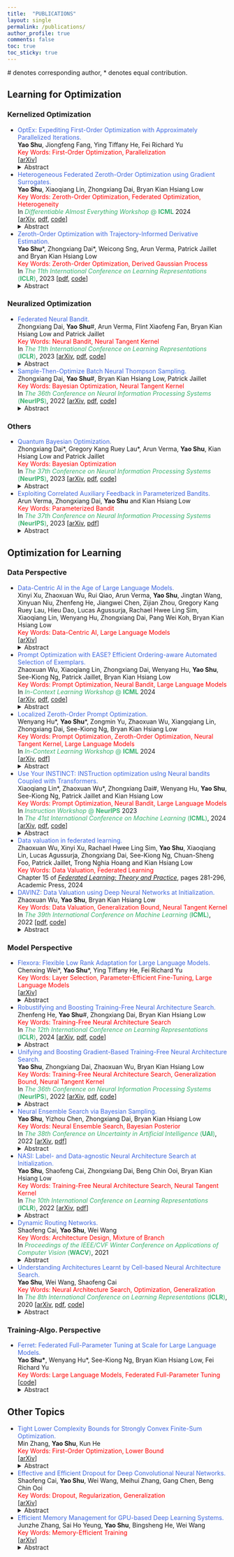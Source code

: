 ```yaml
---
title:  "PUBLICATIONS"
layout: single
permalink: /publications/
author_profile: true
comments: false
toc: true
toc_sticky: true
---
```


<!-- ## Accepted Papers -->
\# denotes corresponding author, * denotes equal contribution. 

## Learning for Optimization
### Kernelized Optimization
- <span style="color: royalblue">OptEx: Expediting First-Order Optimization with Approximately Parallelized Iterations.</span>  
    **Yao Shu**, Jiongfeng Fang, Ying Tiffany He, Fei Richard Yu  
    <span style="color: Red">Key Words: First-Order Optimization, Parallelization</span>    
    [[arXiv](https://arxiv.org/abs/2402.11427)]  
    <details>
        <summary>Abstract</summary>
        First-order optimization (FOO) algorithms are pivotal in numerous computational domains such as machine learning and signal denoising. However, their application to complex tasks like neural network training often entails significant inefficiencies due to the need for many sequential iterations for convergence. In response, we introduce first-order optimization expedited with approximately parallelized iterations (OptEx), the first framework that enhances the efficiency of FOO by leveraging parallel computing to mitigate its iterative bottleneck. OptEx employs kernelized gradient estimation to make use of gradient history for future gradient prediction, enabling parallelization of iterations -- a strategy once considered impractical because of the inherent iterative dependency in FOO. We provide theoretical guarantees for the reliability of our kernelized gradient estimation and the iteration complexity of SGD-based OptEx, confirming that estimation errors diminish to zero as historical gradients accumulate and that SGD-based OptEx enjoys an effective acceleration rate of $\Theta(\sqrt{N})$ over standard SGD given parallelism of N. We also use extensive empirical studies, including synthetic functions, reinforcement learning tasks, and neural network training across various datasets, to underscore the substantial efficiency improvements achieved by OptEx.
    </details>  
- <span style="color: royalblue">Heterogeneous Federated Zeroth-Order Optimization using Gradient Surrogates.</span>  
    **Yao Shu**, Xiaoqiang Lin, Zhongxiang Dai, Bryan Kian Hsiang Low  
    <span style="color: Red">Key Words: Zeroth-Order Optimization, Federated Optimization, Heterogeneity</span>  
    In <span style="color: MediumSeaGreen">*Differentiable Almost Everything Workshop* @ **ICML**</span> 2024  
    [[arXiv](https://arxiv.org/abs/2308.04077), [pdf](https://openreview.net/pdf?id=8E2YX0vf05), [code](https://github.com/shuyao95/FZooS)]  
    <details>
        <summary>Abstract</summary>
        Federated optimization, an emerging paradigm that finds wide applications, e.g., federated learning, enables multiple clients (e.g., edge devices) to collaboratively optimize a global function by sharing their local gradients. However, the gradient information is not available in many applications, giving rise to the paradigm of federated zeroth-order optimization (ZOO). Existing federated ZOO algorithms typically suffer from the limitations of query and communication round inefficiency, which can be attributed to (a) their reliance on a substantial number of function queries for gradient estimation and (b) the significant disparity between their realized local updates and the intended global updates caused by client heterogeneity. To this end, we (a) introduce trajectory-informed gradient surrogates which are capable of using the history of function queries during optimization for accurate and query-efficient gradient estimation, and (b) develop the technique of adaptive gradient correction using these surrogates to mitigate the aforementioned disparity. With these, we propose the federated zeroth-order optimization using gradient surrogates (FZooS) algorithm for query- and communication round-efficient heterogeneous federated ZOO, which is supported by our theoretical analyses and extensive experiments.
    </details>  
- <span style="color: royalblue">Zeroth-Order Optimization with Trajectory-Informed Derivative Estimation.</span>  
    **Yao Shu**\*, Zhongxiang Dai\*, Weicong Sng, Arun Verma, Patrick Jaillet and Bryan Kian Hsiang Low  
    <span style="color: Red">Key Words: Zeroth-Order Optimization, Derived Gaussian Process</span>  
    In <span style="color: MediumSeaGreen">*The 11th International Conference on Learning Representations* (**ICLR**)</span>, 2023  
    <!-- Acceptance rate: 31.8%  -->
    [[pdf](https://openreview.net/pdf?id=n1bLgxHW6jW), [code](https://github.com/shuyao95/ZoRD)]  
    <details>
        <summary>Abstract</summary>
        Zeroth-order (ZO) optimization, in which the derivative is unavailable, has recently succeeded in many important machine learning applications. Existing algorithms rely on finite difference (FD) methods for derivative estimation and gradient descent (GD)-based approaches for optimization. However, these algorithms suffer from query inefficiency because additional function queries are required for derivative estimation in their every GD update, which typically hinders their deployment in applications where every function query is expensive. To this end, we propose a trajectory-informed derivative estimation method which only uses the optimization trajectory (i.e., the history of function queries during optimization) and hence eliminates the need for additional function queries to estimate a derivative. Moreover, based on our derivative estimation, we propose the technique of dynamic virtual updates, which allows us to reliably perform multiple steps of GD updates without reapplying derivative estimation. Based on these two contributions, we introduce the zeroth-order optimization with trajectory-informed derivative estimation (ZoRD) algorithm for query-efficient ZO optimization. We theoretically demonstrate that our trajectory-informed derivative estimation and our ZoRD algorithm improve over existing approaches, which is then supported by our real-world experiments such as black-box adversarial attack, non-differentiable metric optimization and derivative-free reinforcement learning.
    </details>  

### Neuralized Optimization
- <span style="color: royalblue">Federated Neural Bandit.</span>  
    Zhongxiang Dai, **Yao Shu**#, Arun Verma, Flint Xiaofeng Fan, Bryan Kian Hsiang Low and Patrick Jaillet  
    <span style="color: Red">Key Words: Neural Bandit, Neural Tangent Kernel</span>  
    In <span style="color: MediumSeaGreen">*The 11th International Conference on Learning Representations* (**ICLR**)</span>, 2023  
    <!-- Acceptance rate: 31.8%  -->
    [[arXiv](https://arxiv.org/abs/2205.14309), [pdf](https://openreview.net/pdf?id=38m4h8HcNRL), [code](https://github.com/daizhongxiang/Federated-Neural-Bandits)]  
    <details>
        <summary>Abstract</summary>
        Recent works on neural contextual bandits have achieved compelling performances due to their ability to leverage the strong representation power of neural networks (NNs) for reward prediction. Many applications of contextual bandits involve multiple agents who collaborate without sharing raw observations, thus giving rise to the setting of federated contextual bandits. Existing works on federated contextual bandits rely on linear or kernelized bandits, which may fall short when modeling complex real-world reward functions. So, this paper introduces the federated neural-upper confidence bound (FN-UCB) algorithm. To better exploit the federated setting, FN-UCB adopts a weighted combination of two UCBs: UCB^a allows every agent to additionally use the observations from the other agents to accelerate exploration (without sharing raw observations), while UCB^b uses an NN with aggregated parameters for reward prediction in a similar way to federated averaging for supervised learning. Notably, the weight between the two UCBs required by our theoretical analysis is amenable to an interesting interpretation, which emphasizes UCB^a initially for accelerated exploration and relies more on UCB^b later after enough observations have been collected to train the NNs for accurate reward prediction (i.e., reliable exploitation). We prove sub-linear upper bounds on both the cumulative regret and the number of communication rounds of FN-UCB, and empirically demonstrate its competitive performance.
    </details>  
- <span style="color: royalblue">Sample-Then-Optimize Batch Neural Thompson Sampling.</span>  
    Zhongxiang Dai, **Yao Shu**#, Bryan Kian Hsiang Low, Patrick Jaillet  
    <span style="color: Red">Key Words: Bayesian Optimization, Neural Tangent Kernel</span>  
    In <span style="color: MediumSeaGreen">*The 36th Conference on Neural Information Processing Systems* (**NeurIPS**)</span>, 2022  
    <!-- Acceptance rate: 25.6%  -->
    [[arXiv](https://arxiv.org/abs/2210.06850), [pdf](https://arxiv.org/pdf/2210.06850.pdf), [code](https://github.com/daizhongxiang/sto-bnts)]  
    <details>
        <summary>Abstract</summary>
        Bayesian optimization (BO), which uses a Gaussian process (GP) as a surrogate to model its objective function, is popular for black-box optimization. However, due to the limitations of GPs, BO underperforms in some problems such as those with categorical, high-dimensional or image inputs. To this end, recent works have used the highly expressive neural networks (NNs) as the surrogate model and derived theoretical guarantees using the theory of neural tangent kernel (NTK). However, these works suffer from the limitations of the requirement to invert an extremely large parameter matrix and the restriction to the sequential (rather than batch) setting. To overcome these limitations, we introduce two algorithms based on the Thompson sampling (TS) policy named Sample-Then-Optimize Batch Neural TS (STO-BNTS) and STO-BNTS-Linear. To choose an input query, we only need to train an NN (resp. a linear model) and then choose the query by maximizing the trained NN (resp. linear model), which is equivalently sampled from the GP posterior with the NTK as the kernel function. As a result, our algorithms sidestep the need to invert the large parameter matrix yet still preserve the validity of the TS policy. Next, we derive regret upper bounds for our algorithms with batch evaluations, and use insights from batch BO and NTK to show that they are asymptotically no-regret under certain conditions. Finally, we verify their empirical effectiveness using practical AutoML and reinforcement learning experiments. 
    </details>  

### Others
- <span style="color: royalblue">Quantum Bayesian Optimization.</span>  
    Zhongxiang Dai\*, Gregory Kang Ruey Lau\*, Arun Verma, **Yao Shu**, Kian Hsiang Low and Patrick Jaillet  
    <span style="color: Red">Key Words: Bayesian Optimization</span>  
    In <span style="color: MediumSeaGreen">*The 37th Conference on Neural Information Processing Systems* (**NeurIPS**)</span>, 2023  
    <!-- Acceptance rate: 26.1%  -->
    [[arXiv](https://arxiv.org/abs/2310.05373), [pdf](https://openreview.net/pdf?id=Y44NurSDjq), [code](https://github.com/daizhongxiang/Quantum_Bayesian_Optimization)]  
    <details>
        <summary>Abstract</summary>
        Kernelized bandits, also known as Bayesian optimization (BO), has been a prevalent method for optimizing complicated black-box reward functions. Various BO algorithms have been theoretically shown to enjoy upper bounds on their cumulative regret which are sub-linear in the number $T$ of iterations, and a regret lower bound of $\Omega(\sqrt{T})$ has been derived which represents the unavoidable regrets for any classical BO algorithm. Recent works on quantum bandits have shown that with the aid of quantum computing, it is possible to achieve tighter regret upper bounds better than their corresponding classical lower bounds. However, these works are restricted to either multi-armed or linear bandits, and are hence not able to solve sophisticated real-world problems with non-linear reward functions. To this end, we introduce the quantum-Gaussian process-upper confidence bound (Q-GP-UCB) algorithm. To the best of our knowledge, our Q-GP-UCB is the first BO algorithm able to achieve a regret upper bound of $O(\text{ploy}\log T)$, which is significantly smaller than its regret lower bound of $\Omega(\sqrt{T})$ in the classical setting. Moreover, thanks to our novel analysis of the confidence ellipsoid, our Q-GP-UCB with the linear kernel achieves a smaller regret than the quantum linear UCB algorithm from the previous work. We use simulations to verify that the theoretical quantum speedup achieved by our Q-GP-UCB is also potentially relevant in practice.
    </details> 
- <span style="color: royalblue">Exploiting Correlated Auxiliary Feedback in Parameterized Bandits.</span>  
    Arun Verma, Zhongxiang Dai, **Yao Shu** and Kian Hsiang Low  
    <span style="color: Red">Key Words: Parameterized Bandit</span>  
    In <span style="color: MediumSeaGreen">*The 37th Conference on Neural Information Processing Systems* (**NeurIPS**)</span>, 2023  
    <!-- Acceptance rate: 26.1%  -->
    [[arXiv](https://arxiv.org/abs/2311.02715), [pdf](https://openreview.net/pdf?id=vM5VnNQ4n7)]  
    <details>
        <summary>Abstract</summary>
        We study a novel variant of the parameterized bandits problem in which the learner can observe auxiliary feedback that is correlated with the observed reward. The auxiliary feedback is readily available in many real-life applications, e.g., an online platform that wants to recommend the best-rated services to its users can observe the user's rating of service (rewards) and collect additional information like service delivery time (auxiliary feedback). We first develop a method that exploits auxiliary feedback to build a reward estimator with tight confidence bounds, leading to a smaller regret. We then characterize the regret reduction in terms of the correlation coefficient between reward and auxiliary feedback. Experimental results in different settings also verify the performance gain achieved by our proposed method.
    </details> 

## Optimization for Learning 
### Data Perspective
- <span style="color: royalblue">Data-Centric AI in the Age of Large Language Models.</span>  
    Xinyi Xu, Zhaoxuan Wu, Rui Qiao, Arun Verma, **Yao Shu**, Jingtan Wang, Xinyuan Niu, Zhenfeng He, Jiangwei Chen, Zijian Zhou, Gregory Kang Ruey Lau, Hieu Dao, Lucas Agussurja, Rachael Hwee Ling Sim, Xiaoqiang Lin, Wenyang Hu, Zhongxiang Dai, Pang Wei Koh, Bryan Kian Hsiang Low  
    <span style="color: Red">Key Words: Data-Centric AI, Large Language Models</span>  
    [[arXiv](https://arxiv.org/abs/2406.14473)]
    <details>
        <summary>Abstract</summary>
        This position paper proposes a data-centric viewpoint of AI research, focusing on large language models (LLMs). We start by making the key observation that data is instrumental in the developmental (e.g., pretraining and fine-tuning) and inferential stages (e.g., in-context learning) of LLMs, and yet it receives disproportionally low attention from the research community. We identify four specific scenarios centered around data, covering data-centric benchmarks and data curation, data attribution, knowledge transfer, and inference contextualization. In each scenario, we underscore the importance of data, highlight promising research directions, and articulate the potential impacts on the research community and, where applicable, the society as a whole. For instance, we advocate for a suite of data-centric benchmarks tailored to the scale and complexity of data for LLMs. These benchmarks can be used to develop new data curation methods and document research efforts and results, which can help promote openness and transparency in AI and LLM research.
    </details>  
- <span style="color: royalblue">Prompt Optimization with EASE? Efficient Ordering-aware Automated Selection of Exemplars.</span>  
    Zhaoxuan Wu, Xiaoqiang Lin, Zhongxiang Dai, Wenyang Hu, **Yao Shu**, See-Kiong Ng, Patrick Jaillet, Bryan Kian Hsiang Low  
    <span style="color: Red">Key Words: Prompt Optimization, Neural Bandit, Large Language Models</span>  
    In <span style="color: MediumSeaGreen">*In-Context Learning Workshop* @ **ICML**</span> 2024  
    [[arXiv](https://arxiv.org/abs/2405.16122), [pdf](https://openreview.net/pdf/73fcfeb158139e310ebdafcba71ff51079f0f3f6.pdf), [code](https://github.com/ZhaoxuanWu/EASE-Prompt-Optimization)]
    <details>
        <summary>Abstract</summary>
        Large language models (LLMs) have shown impressive capabilities in real-world applications. The capability of in-context learning (ICL) allows us to adapt an LLM to downstream tasks by including input-label exemplars in the prompt without model fine-tuning. However, the quality of these exemplars in the prompt greatly impacts performance, highlighting the need for an effective automated exemplar selection method. Recent studies have explored retrieval-based approaches to select exemplars tailored to individual test queries, which can be undesirable due to extra test-time computation and an increased risk of data exposure. Moreover, existing methods fail to adequately account for the impact of exemplar ordering on the performance. On the other hand, the impact of the instruction, another essential component in the prompt given to the LLM, is often overlooked in existing exemplar selection methods. To address these challenges, we propose a novel method named EASE, which leverages the hidden embedding from a pre-trained language model to represent ordered sets of exemplars and uses a neural bandit algorithm to optimize the sets of exemplars while accounting for exemplar ordering. Our EASE can efficiently find an ordered set of exemplars that performs well for all test queries from a given task, thereby eliminating test-time computation. Importantly, EASE can be readily extended to jointly optimize both the exemplars and the instruction. Through extensive empirical evaluations (including novel tasks), we demonstrate the superiority of EASE over existing methods, and reveal practical insights about the impact of exemplar selection on ICL, which may be of independent interest.
    </details>  
- <span style="color: royalblue">Localized Zeroth-Order Prompt Optimization.</span>  
    Wenyang Hu\*, **Yao Shu**\*, Zongmin Yu, Zhaoxuan Wu, Xiangqiang Lin, Zhongxiang Dai, See-Kiong Ng, Bryan Kian Hsiang Low  
    <span style="color: Red">Key Words: Prompt Optimization, Zeroth-Order Optimization, Neural Tangent Kernel, Large Language Models</span>  
    In <span style="color: MediumSeaGreen">*In-Context Learning Workshop* @ **ICML**</span> 2024  
    [[arXiv](https://arxiv.org/abs/2403.02993), [pdf](https://openreview.net/pdf?id=xTfvKvVmAM)]
    <details>
        <summary>Abstract</summary>
        The efficacy of large language models (LLMs) in understanding and generating natural language has aroused a wide interest in developing prompt-based methods to harness the power of black-box LLMs, especially through the lens of in-context learning. Existing methods usually prioritize a global optimization for finding the global optimum of prompts, which however will perform poorly in certain tasks. This thus motivates us to re-think the necessity of finding a global optimum in prompt optimization. To answer this, we conduct a thorough empirical study on prompt optimization and draw two major insights. Contrasting with the rarity of global optimum, local optima are usually prevalent and well-performed, which can be more worthwhile for efficient prompt optimization (Insight I). The choice of the input domain, covering both the generation and the representation of prompts, affects the identification of well-performing local optima (Insight II). Inspired by these insights, we propose a novel algorithm, namely localized zeroth-order prompt optimization (ZOPO), which incorporates a Neural Tangent Kernel-based derived Gaussian process into standard zeroth-order optimization for an efficient search of well-performing local optima in prompt optimization. Remarkably, ZOPO outperforms existing baselines in terms of both the optimization performance and the query efficiency, which we demonstrate through extensive experiments.
    </details>  
- <span style="color: royalblue">Use Your INSTINCT: INSTruction optimization usIng Neural bandits Coupled with Transformers.</span>  
    Xiaoqiang Lin\*, Zhaoxuan Wu\*, Zhongxiang Dai#, Wenyang Hu, **Yao Shu**, See-Kiong Ng, Patrick Jaillet and Kian Hsiang Low  
    <span style="color: Red">Key Words: Prompt Optimization, Neural Bandit, Large Language Models</span>  
    In <span style="color: MediumSeaGreen">*Instruction Workshop* @ **NeurIPS**</span> 2023  
    In <span style="color: MediumSeaGreen">*The 41st International Conference on Machine Learning* (**ICML**)</span>, 2024  
    <!-- Acceptance rate: 27.5%  -->
    [[arXiv](https://arxiv.org/abs/2310.02905), [pdf](https://openreview.net/pdf?id=RLENZ8pNnn), [code](https://github.com/xqlin98/INSTINCT)]  
    <details>
        <summary>Abstract</summary>
        Large language models (LLMs) have shown remarkable instruction-following capabilities and achieved impressive performances in various applications. However, the performances of LLMs depend heavily on the instructions given to them, which are typically manually tuned with substantial human efforts. Recent work has used the query-efficient Bayesian optimization (BO) algorithm to automatically optimize the instructions given to black-box LLMs. However, BO usually falls short when optimizing highly sophisticated (e.g., high-dimensional) objective functions, such as the functions mapping an instruction to the performance of an LLM. This is mainly due to the limited expressive power of the Gaussian process (GP) model which is used by BO as a surrogate to model the objective function. Meanwhile, it has been repeatedly shown that neural networks (NNs), especially pre-trained transformers, possess strong expressive power and can model highly complex functions. So, we adopt a neural bandit algorithm which replaces the GP in BO by an NN surrogate to optimize instructions for black-box LLMs. More importantly, the neural bandit algorithm allows us to naturally couple the NN surrogate with the hidden representation learned by a pre-trained transformer (i.e., an open-source LLM), which significantly boosts its performance. These motivate us to propose our INSTruction optimization usIng Neural bandits Coupled with Transformers (INSTINCT) algorithm. We perform instruction optimization for ChatGPT and use extensive experiments to show that our INSTINCT consistently outperforms the existing methods in different tasks, such as in various instruction induction tasks and the task of improving the zero-shot chain-of-thought instruction.
    </details>  
- <span style="color: royalblue">Data valuation in federated learning.</span>  
    Zhaoxuan Wu, Xinyi Xu, Rachael Hwee Ling Sim, **Yao Shu**, Xiaoqiang Lin, Lucas Agussurja, Zhongxiang Dai, See-Kiong Ng, Chuan-Sheng Foo, Patrick Jaillet, Trong Nghia Hoang and Kian Hsiang Low  
    <span style="color: Red">Key Words: Data Valuation, Federated Learning</span>  
    Chapter 15 of [*Federated Learning: Theory and Practice*](https://www.sciencedirect.com/science/article/abs/pii/B9780443190377000247), pages 281-296, Academic Press, 2024  
- <span style="color: royalblue">DAVINZ: Data Valuation using Deep Neural Networks at Initialization.</span>  
    Zhaoxuan Wu, **Yao Shu**, Bryan Kian Hsiang Low  
    <span style="color: Red">Key Words: Data Valuation, Generalization Bound, Neural Tangent Kernel</span>  
    In <span style="color: MediumSeaGreen">*The 39th International Conference on Machine Learning* (**ICML**)</span>, 2022  
    <!-- Acceptance rate: 21.9%  -->
    [[pdf](https://proceedings.mlr.press/v162/wu22j/wu22j.pdf), [code](https://github.com/ZhaoxuanWu/DAVINZ-DataValuation)] 
    <details>
        <summary>Abstract</summary>
        Recent years have witnessed a surge of interest in developing trustworthy methods to evaluate the value of data in many real-world applications, e.g., collaborative machine learning, data marketplaces, etc. Existing data valuation methods typically valuate data using the generalization performance of converged machine learning models after their long-term model training, making data valuation on large complex deep neural networks (DNNs) unaffordable. To this end, we theoretically derive a domain-aware generalization bound to estimate the generalization performance of DNNs without model training. We then exploit this theoretically derived generalization bound to develop a novel training-free data valuation method named data valuation at initialization (DAVINZ) on DNNs, which consistently achieves remarkable effectiveness and efficiency in practice. Moreover, our training-free DAVINZ, surprisingly, can even theoretically and empirically enjoy the desirable properties that training-based data valuation methods usually attain, making it more trustworthy in practice. 
    </details>  

### Model Perspective
- <span style="color: royalblue">Flexora: Flexible Low Rank Adaptation for Large Language Models.</span>  
    Chenxing Wei\*, **Yao Shu**\*, Ying Tiffany He, Fei Richard Yu  
    <span style="color: Red">Key Words: Layer Selection, Parameter-Efficient Fine-Tuning, Large Language Models</span>  
    [[arXiv](https://arxiv.org/pdf/2408.10774)]  
    <details>
        <summary>Abstract</summary>
        Large Language Models (LLMs) are driving advancements in artificial intelligence by increasing the scale of model parameters, which has significantly enhanced generalization ability and unlocked new capabilities in practice. However, their performance in specific downstream tasks is usually hindered by their knowledge boundaries on these tasks. Thus, fine-tuning techniques, especially the widely used Low-Rank Adaptation (LoRA) method, have been introduced to expand the boundaries on these tasks, whereas LoRA would underperform on certain tasks owing to its potential overfitting on these tasks. To overcome this overfitting and improve the performance of LoRA, we propose the flexible low rank adaptation (Flexora) method to automatically and flexibly select the most important layers needing to be fine-tuned to achieve the best performance on different downstream tasks. Specifically, Flexora firstly frames this layer selection problem as a well-defined hyperparameter optimization (HPO) problem, then addresses it using the unrolled differentiation (UD) method, and finally selects the most useful layers based on the optimized hyperparameters. Our extensive experiments on many pretrained models and natural language tasks show that Flexora is able to consistently improve over the existing baselines, indicating the effectiveness of our Flexora in practice. We additionally provide insightful theoretical results and many ablation studies to deliver a comprehensive understanding of our Flexora.
    </details>  
- <span style="color: royalblue">Robustifying and Boosting Training-Free Neural Architecture Search.</span>  
    Zhenfeng He, **Yao Shu**#, Zhongxiang Dai, Bryan Kian Hsiang Low  
    <span style="color: Red">Key Words: Training-Free Neural Architecture Search</span>  
    In <span style="color: MediumSeaGreen">*The 12th International Conference on Learning Representations* (**ICLR**)</span>, 2024  
    <!-- Acceptance rate: 31%  -->
    [[arXiv](https://arxiv.org/abs/2403.07591), [pdf](https://openreview.net/pdf?id=qPloNoDJZn), [code](https://github.com/hzf1174/RoBoT)]  
    <details>
        <summary>Abstract</summary>
        Neural architecture search (NAS) has become a key component of AutoML and a standard tool to automate the design of deep neural networks. Recently, training-free NAS as an emerging paradigm has successfully reduced the search costs of standard training-based NAS by estimating the true architecture performance with only training-free metrics. Nevertheless, the estimation ability of these metrics typically varies across different tasks, making it challenging to achieve robust and consistently good search performance on diverse tasks with only a single training-free metric. Meanwhile, the estimation gap between training-free metrics and the true architecture performances limits training-free NAS to achieve superior performance. To address these challenges, we propose the robustifying and boosting training-free NAS (RoBoT) algorithm which (a) employs the optimized combination of existing training-free metrics explored from Bayesian optimization to develop a robust and consistently better-performing metric on diverse tasks, and (b) applies greedy search, i.e., the exploitation, on the newly developed metric to bridge the aforementioned gap and consequently to boost the search performance of standard training-free NAS further. Remarkably, the expected performance of our RoBoT can be theoretically guaranteed, which improves over the existing training-free NAS under mild conditions with additional interesting insights. Our extensive experiments on various NAS benchmark tasks yield substantial empirical evidence to support our theoretical results.
    </details>  
- <span style="color: royalblue">Unifying and Boosting Gradient-Based Training-Free Neural Architecture Search.</span>  
    **Yao Shu**, Zhongxiang Dai, Zhaoxuan Wu, Bryan Kian Hsiang Low  
    <span style="color: Red">Key Words: Training-Free Neural Architecture Search, Generalization Bound, Neural Tangent Kernel</span>  
    In <span style="color: MediumSeaGreen">*The 36th Conference on Neural Information Processing Systems* (**NeurIPS**)</span>, 2022  
    <!-- Acceptance rate: 25.6%  -->
    [[arXiv](https://arxiv.org/abs/2201.09785), [pdf](https://arxiv.org/pdf/2201.09785.pdf), [code](https://github.com/shuyao95/HNAS)]  
    <details>
        <summary>Abstract</summary>
        Neural architecture search (NAS) has gained immense popularity owing to its ability to automate neural architecture design. A number of training-free metrics are recently proposed to realize NAS without training, hence making NAS more scalable. Despite their competitive empirical performances, a unified theoretical understanding of these training-free metrics is lacking. As a consequence, (a) the relationships among these metrics are unclear, (b) there is no theoretical interpretation for their empirical performances, and (c) there may exist untapped potential in existing training-free NAS, which probably can be unveiled through a unified theoretical understanding. To this end, this paper presents a unified theoretical analysis of gradient-based training-free NAS, which allows us to (a) theoretically study their relationships, (b) theoretically guarantee their generalization performances, and (c) exploit our unified theoretical understanding to develop a novel framework named hybrid NAS (HNAS) which consistently boosts training-free NAS in a principled way. Remarkably, HNAS can enjoy the advantages of both training-free (i.e., superior search efficiency) and training-based (i.e., remarkable search effectiveness) NAS, which we have demonstrated through extensive experiments.
    </details>  
- <span style="color: royalblue">Neural Ensemble Search via Bayesian Sampling.</span>  
    **Yao Shu**, Yizhou Chen, Zhongxiang Dai, Bryan Kian Hsiang Low  
    <span style="color: Red">Key Words: Neural Ensemble Search, Bayesian Posterior</span>  
    In <span style="color: MediumSeaGreen">*The 38th Conference on Uncertainty in Artificial Intelligence* (**UAI**)</span>, 2022  
    <!-- Acceptance rate: 32.3%  -->
    [[arXiv](https://arxiv.org/abs/2109.02533), [pdf](https://openreview.net/pdf?id=Bh4lBPUjqg9)]  
    <details>
        <summary>Abstract</summary>
        Recently, neural architecture search (NAS) has been applied to automate the design of neural networks in real-world applications. A large number of algorithms have been developed to improve the search cost or the performance of the final selected architectures in NAS. Unfortunately, these NAS algorithms aim to select only one single well-performing architecture from their search spaces and thus have overlooked the capability of neural network ensemble (i.e., an ensemble of neural networks with diverse architectures) in achieving improved performance over a single final selected architecture. To this end, we introduce a novel neural ensemble search algorithm, called neural ensemble search via Bayesian sampling (NESBS), to effectively and efficiently select well-performing neural network ensembles from a NAS search space. In our extensive experiments, NESBS algorithm is shown to be able to achieve improved performance over state-of-the-art NAS algorithms while incurring a comparable search cost, indicating the superior of our NESBS algorithm over these conventional NAS algorithms in practice. 
    </details>  
- <span style="color: royalblue">NASI: Label- and Data-agnostic Neural Architecture Search at Initialization.</span>  
    **Yao Shu**, Shaofeng Cai, Zhongxiang Dai, Beng Chin Ooi, Bryan Kian Hsiang Low  
    <span style="color: Red">Key Words: Training-Free Neural Architecture Search, Neural Tangent Kernel</span>  
    In <span style="color: MediumSeaGreen">*The 10th International Conference on Learning Representations* (**ICLR**)</span>, 2022  
    <!-- Acceptance rate: 32.3%  -->
    [[arXiv](https://arxiv.org/abs/2109.00817), [pdf](https://openreview.net/pdf?id=v-v1cpNNK_v)]  
    <details>
        <summary>Abstract</summary>
        Recent years have witnessed a surging interest in Neural Architecture Search (NAS). Various algorithms have been proposed to improve the search efficiency and effectiveness of NAS, i.e., to reduce the search cost and improve the generalization performance of the selected architectures, respectively. However, the search efficiency of these algorithms is severely limited by the need for model training during the search process. To overcome this limitation, we propose a novel NAS algorithm called NAS at Initialization (NASI) that exploits the capability of a Neural Tangent Kernel in being able to characterize the performance of candidate architectures at initialization, hence allowing model training to be completely avoided to boost the search efficiency. Besides the improved search efficiency, NASI also achieves competitive search effectiveness on various datasets like CIFAR-10/100 and ImageNet. Further, NASI is shown to be label- and data-agnostic under mild conditions, which guarantees the transferability of architectures selected by our NASI over different datasets. 
    </details>  
- <span style="color: royalblue">Dynamic Routing Networks.</span>  
    Shaofeng Cai, **Yao Shu**, Wei Wang  
    <span style="color: Red">Key Words: Architecture Design, Mixture of Branch</span>  
    In <span style="color: MediumSeaGreen">*Proceedings of the IEEE/CVF Winter Conference on Applications of Computer Vision* (**WACV**)</span>, 2021  
    <details>
        <summary>Abstract</summary>
        The deployment of deep neural networks in real-world applications is mostly restricted by their high inference costs. Extensive efforts have been made to improve the accuracy with expert-designed or algorithm-searched architectures. However, the incremental improvement is typically achieved with increasingly more expensive models that only a small portion of input instances really need. Inference with a static architecture that processes all input instances via the same transformation would thus incur unnecessary computational costs. Therefore, customizing the model capacity in an instance-aware manner is much needed for higher inference efficiency. In this paper, we propose Dynamic Routing Networks (DRNets), which support efficient instance-aware inference by routing the input instance to only necessary transformation branches selected from a candidate set of branches for each connection between transformation nodes. The branch selection is dynamically determined via the corresponding branch importance weights, which are first generated from lightweight hypernetworks (RouterNets) and then recalibrated with Gumbel-Softmax before the selection. Extensive experiments show that DRNets can reduce a substantial amount of parameter size and FLOPs during inference with prediction performance comparable to state-of-the-art architectures.
    </details>  
- <span style="color: royalblue">Understanding Architectures Learnt by Cell-based Neural Architecture Search.</span>  
    **Yao Shu**, Wei Wang, Shaofeng Cai  
    <span style="color: Red">Key Words: Neural Architecture Search, Optimization, Generalization</span>  
    In <span style="color: MediumSeaGreen">*The 8th International Conference on Learning Representations* (**ICLR**)</span>, 2020  
    <!-- Acceptance rate: 26.5%  -->
    [[arXiv](https://arxiv.org/abs/1909.09569), [pdf](https://openreview.net/pdf?id=BJxH22EKPS), [code](https://github.com/shuyao95/Understanding-NAS.git)]  
    <details>
        <summary>Abstract</summary>
        Neural architecture search (NAS) searches architectures automatically for given tasks, e.g., image classification and language modeling. Improving the search efficiency and effectiveness have attracted increasing attention in recent years. However, few efforts have been devoted to understanding the generated architectures. In this paper, we first reveal that existing NAS algorithms (e.g., DARTS, ENAS) tend to favor architectures with wide and shallow cell structures. These favorable architectures consistently achieve fast convergence and are consequently selected by NAS algorithms. Our empirical and theoretical study further confirms that their fast convergence derives from their smooth loss landscape and accurate gradient information. Nonetheless, these architectures may not necessarily lead to better generalization performance compared with other candidate architectures in the same search space, and therefore further improvement is possible by revising existing NAS algorithms.
    </details>  

### Training-Algo. Perspective
- <span style="color: royalblue">Ferret: Federated Full-Parameter Tuning at Scale for Large Language Models.</span>  
    **Yao Shu\***, Wenyang Hu\*, See-Kiong Ng, Bryan Kian Hsiang Low, Fei Richard Yu   
    <span style="color: Red">Key Words: Large Language Models, Federated Full-Parameter Tuning</span>  
    [[code](https://github.com/allen4747/Ferret)]
    <details>
        <summary>Abstract</summary>
        Large Language Models (LLMs) have become indispensable in numerous real-world applications. Unfortunately, fine-tuning these models at scale, especially in federated settings where data privacy and communication efficiency are critical, presents significant challenges. Existing methods often resort to parameter-efficient fine-tuning (PEFT) to mitigate communication overhead, but this typically comes at the cost of model accuracy. To address these limitations, we propose federated full-parameter tuning at scale for LLMs (Ferret), the first first-order method with shared randomness to enable scalable full-parameter tuning of LLMs across decentralized data sources while maintaining competitive model accuracy. Ferret accomplishes this through three aspects: (1) it employs widely applied first-order methods for efficient local updates; (2) it projects these updates into a low-dimensional space to considerably reduce communication overhead; and (3) it reconstructs local updates from this low-dimensional space with shared randomness to facilitate effective full-parameter global aggregation, ensuring fast convergence and competitive final performance. Our rigorous theoretical analyses and insights along with extensive experiments, show that Ferret significantly enhances the scalability of existing federated full-parameter tuning approaches by achieving high computational efficiency, reduced communication overhead, and fast convergence, all while maintaining competitive model accuracy. Our implementation is available at https://github.com/allen4747/Ferret.
    </details>  

## Other Topics
- <span style="color: royalblue">Tight Lower Complexity Bounds for Strongly Convex Finite-Sum Optimization.</span>  
    Min Zhang, **Yao Shu**, Kun He  
    <span style="color: Red">Key Words: First-Order Optimization, Lower Bound</span>  
    [[arXiv](https://arxiv.org/abs/2010.08766)]
    <details>
        <summary>Abstract</summary>
        Finite-sum optimization plays an important role in the area of machine learning, and hence has triggered a surge of interest in recent years. To address this optimization problem, various randomized incremental gradient methods have been proposed with guaranteed upper and lower complexity bounds for their convergence. Nonetheless, these lower bounds rely on certain conditions: deterministic optimization algorithm, or fixed probability distribution for the selection of component functions. Meanwhile, some lower bounds even do not match the upper bounds of the best known methods in certain cases. To break these limitations, we derive tight lower complexity bounds of randomized incremental gradient methods, including SAG, SAGA, SVRG, and SARAH, for two typical cases of finite-sum optimization. Specifically, our results tightly match the upper complexity of Katyusha or VRADA when each component function is strongly convex and smooth, and tightly match the upper complexity of SDCA without duality and of KatyushaX when the finite-sum function is strongly convex and the component functions are average smooth.
    </details>  
- <span style="color: royalblue">Effective and Efficient Dropout for Deep Convolutional Neural Networks.</span>  
    Shaofeng Cai, **Yao Shu**, Wei Wang, Meihui Zhang, Gang Chen, Beng Chin Ooi  
    <span style="color: Red">Key Words: Dropout, Regularization, Generalization</span>  
    [[arXiv](https://arxiv.org/abs/1904.03392)]  
    <details>
        <summary>Abstract</summary>
        Convolutional Neural networks (CNNs) based applications have become ubiquitous, where proper regularization is greatly needed. To prevent large neural network models from overfitting, dropout has been widely used as an efficient regularization technique in practice. However, many recent works show that the standard dropout is ineffective or even detrimental to the training of CNNs. In this paper, we revisit this issue and examine various dropout variants in an attempt to improve existing dropout-based regularization techniques for CNNs. We attribute the failure of standard dropout to the conflict between the stochasticity of dropout and its following Batch Normalization (BN), and propose to reduce the conflict by placing dropout operations right before the convolutional operation instead of BN, or totally address this issue by replacing BN with Group Normalization (GN). We further introduce a structurally more suited dropout variant Drop-Conv2d, which provides more efficient and effective regularization for deep CNNs. These dropout variants can be readily integrated into the building blocks of CNNs and implemented in existing deep learning platforms. Extensive experiments on benchmark datasets including CIFAR, SVHN and ImageNet are conducted to compare the existing building blocks and the proposed ones with dropout training. Results show that our building blocks improve over state-of-the-art CNNs significantly, which is mainly due to the better regularization and implicit model ensemble effect.
    </details>  
- <span style="color: royalblue">Efficient Memory Management for GPU-based Deep Learning Systems.</span>  
    Junzhe Zhang, Sai Ho Yeung, **Yao Shu**, Bingsheng He, Wei Wang  
    <span style="color: Red">Key Words: Memory-Efficient Training</span>  
    [[arXiv](https://arxiv.org/abs/1903.06631)]  
    <details>
        <summary>Abstract</summary>
        GPU (graphics processing unit) has been used for many data-intensive applications. Among them, deep learning systems are one of the most important consumer systems for GPU nowadays. As deep learning applications impose deeper and larger models in order to achieve higher accuracy, memory management becomes an important research topic for deep learning systems, given that GPU has limited memory size. Many approaches have been proposed towards this issue, e.g., model compression and memory swapping. However, they either degrade the model accuracy or require a lot of manual intervention. In this paper, we propose two orthogonal approaches to reduce the memory cost from the system perspective. Our approaches are transparent to the models, and thus do not affect the model accuracy. They are achieved by exploiting the iterative nature of the training algorithm of deep learning to derive the lifetime and read/write order of all variables. With the lifetime semantics, we are able to implement a memory pool with minimal fragments. However, the optimization problem is NP-complete. We propose a heuristic algorithm that reduces up to 13.3% of memory compared with Nvidia's default memory pool with equal time complexity. With the read/write semantics, the variables that are not in use can be swapped out from GPU to CPU to reduce the memory footprint. We propose multiple swapping strategies to automatically decide which variable to swap and when to swap out (in), which reduces the memory cost by up to 34.2% without communication overhead.
    </details>  

<!-- 
## Main Collaborators
- [Arun Verma](https://arunv3rma.github.io), Research Fellow, School of Computing, NUS
- [Cai Shaofeng](https://solopku.github.io), Research Fellow, School of Computing, NUS
- [Dai Zhongxiang](https://daizhongxiang.github.io), Research Fellow, School of Computing, NUS
- [Wu Zhaoxuan](https://zhaoxuanwu.github.io), Ph.D., Institute of Data Science, NUS -->